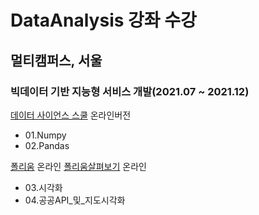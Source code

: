 # DataAnalysis 강좌 수강

## 멀티캠퍼스, 서울
### 빅데이터 기반 지능형 서비스 개발(2021.07 ~ 2021.12)

[데이터 사이언스 스쿨](https://datascienceschool.net/intro.html) 온라인버전
- 01.Numpy
- 02.Pandas

[폴리움](http://python-visualization.github.io/folium/quickstart.html#Getting-Started) 온라인
[폴리움살펴보기](https://dailyheumsi.tistory.com/144) 온라인
- 03.시각화
- 04.공공API_및_지도시각화

